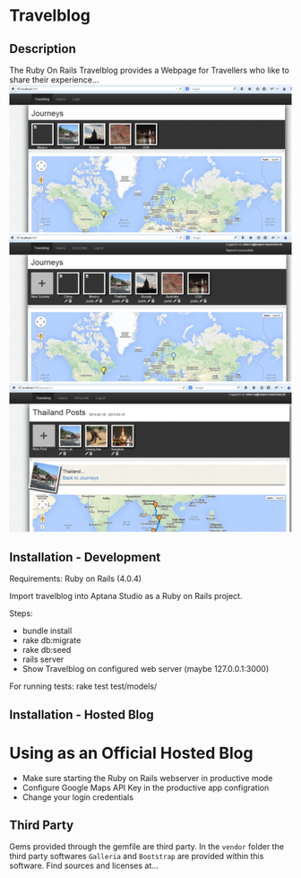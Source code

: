 Travelblog
==========

Description
-----------

The Ruby On Rails Travelblog provides a Webpage for Travellers who like to share their experience...
![Journeys](/preview/1JourneysIndex.png)
![JourneysSignedIn](/preview/2JourneysIndexSignedIn.png)
![Journey](/preview/3JourneyShow.png)

Installation - Development
--------------------------

Requirements: Ruby on Rails (4.0.4)

Import travelblog into Aptana Studio as a Ruby on Rails project.

Steps:
- bundle install
- rake db:migrate
- rake db:seed
- rails server
- Show Travelblog on configured web server (maybe 127.0.0.1:3000)

For running tests: rake test test/models/


Installation - Hosted Blog
--------------------------
# Using as an Official Hosted Blog
- Make sure starting the Ruby on Rails webserver in productive mode
- Configure Google Maps API Key in the productive app configration
- Change your login credentials


Third Party
-----------

Gems provided through the gemfile are third party.
In the ``vendor`` folder the third party softwares ``Galleria`` and ``Bootstrap`` are provided within this software. Find sources and licenses at...
